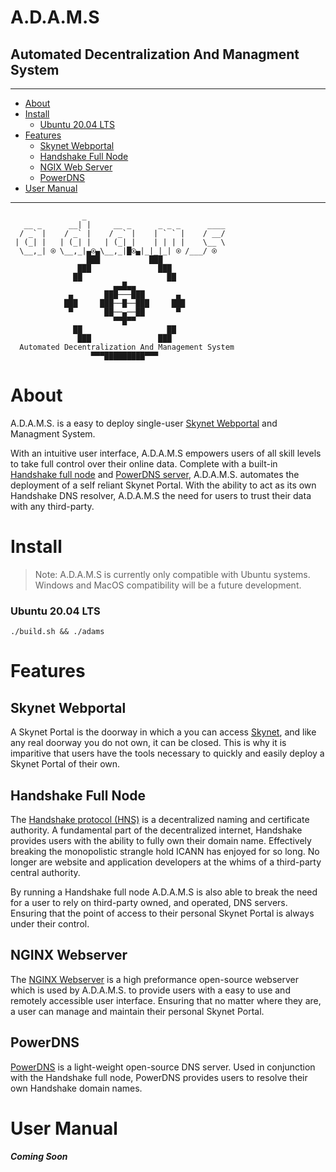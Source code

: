 # **A.D.A.M.S**
## **Automated Decentralization And Managment System**

***

- [About](#about)
- [Install](#how-to-run)
  - [Ubuntu 20.04 LTS](#ubuntu-2004-lts)
- [Features](#features)
  - [Skynet Webportal](#skynet-webportal)
  - [Handshake Full Node](#handshake-full-node)
  - [NGIX Web Server](#nginx-webserver)
  - [PowerDNS](#powerdns)
- [User Manual](#user-manual)

***

```
                _                                    
   __ _      __| |     __ _      _ _ _      ____     
  / _` |    / _` |    / _` |    | ` ` |    / __/     
 | (_| |   | (_| |   | (_| |    | | | |    \__ \     
  \__,_| ⍟ \__,_|▄⍟▄\__,_|█⍟▄|_|_|_| ⍟ /___/ ⍟  
                 ███           ███                   
               ███               ███                 
              ██                   ██                
                       ▄▄█▄▄                         
             ▄       ███───███       ▄               
            ███     ███──█──███     ███              
             ▀       ██──▄──██       ▀               
                       ▀▀█▀▀                         
              ██                   ██                
               ███               ███                 
  Automated Decentralization And Management System   
                  ▀▀▀█████████▀▀▀                   
```

# **About**
A.D.A.M.S. is a easy to deploy single-user [Skynet Webportal](https://portal-docs.skynetlabs.com) and Managment System.

With an intuitive user interface, A.D.A.M.S empowers users of all skill levels to take full control over their online data. Complete with a built-in [Handshake full node](https://github.com/handshake-org/hsd) and [PowerDNS server](https://github.com/PowerDNS/pdns), A.D.A.M.S. automates the deployment of a self reliant Skynet Portal. With the ability to act as its own Handshake DNS resolver, A.D.A.M.S the need for users to trust their data with any third-party.

# **Install**

> Note: A.D.A.M.S is currently only compatible with Ubuntu systems. Windows and MacOS compatibility will be a future development.

### Ubuntu 20.04 LTS
```
./build.sh && ./adams
```

# **Features**

## Skynet Webportal
A Skynet Portal is the doorway in which a you can access [Skynet](https://skynetlabs.com/about), and like any real doorway you do not own, it can be closed. This is why it is imparitive that users have the tools necessary to quickly and easily deploy a Skynet Portal of their own.

## Handshake Full Node

The [Handshake protocol (HNS)](https://handshake.org/) is a decentralized naming and certificate authority. A fundamental part of the decentralized internet, Handshake provides users with the ability to fully own their domain name. Effectively breaking the monopolistic strangle hold ICANN has enjoyed for so long. No longer are website and application developers at the whims of a third-party central authority.

By running a Handshake full node A.D.A.M.S is also able to break the need for a user to rely on third-party owned, and operated, DNS servers. Ensuring that the point of access to their personal Skynet Portal is always under their control.

## NGINX Webserver
The [NGINX Webserver](https://www.nginx.com/resources/wiki/) is a high preformance open-source webserver which is used by A.D.A.M.S. to provide users with a easy to use and remotely accessible user interface. Ensuring that no matter where they are, a user can manage and maintain their personal Skynet Portal.

## PowerDNS
[PowerDNS](https://www.powerdns.com/) is a light-weight open-source DNS server. Used in conjunction with the Handshake full node, PowerDNS provides users to resolve their own Handshake domain names.

# **User Manual**
***Coming Soon***